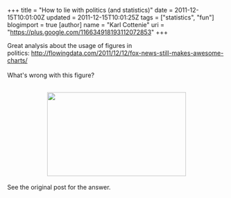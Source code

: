 +++
title = "How to lie with politics (and statistics)"
date = 2011-12-15T10:01:00Z
updated = 2011-12-15T10:01:25Z
tags = ["statistics", "fun"]
blogimport = true 
[author]
	name = "Karl Cottenie"
	uri = "https://plus.google.com/116634918193112072853"
+++

Great analysis about the usage of figures in politics:&nbsp;<a href="http://flowingdata.com/2011/12/12/fox-news-still-makes-awesome-charts/">http://flowingdata.com/2011/12/12/fox-news-still-makes-awesome-charts/</a><br /><br />What's wrong with this figure?<br /><br /><div class="separator" style="clear: both; text-align: center;"><a href="http://flowingdata.com/wp-content/uploads/2011/12/unemployment-chart-by-fox-news.jpg" imageanchor="1" style="margin-left: 1em; margin-right: 1em;"><img border="0" height="193" src="http://flowingdata.com/wp-content/uploads/2011/12/unemployment-chart-by-fox-news.jpg" width="320" /></a></div><br />See the original post for the answer.
